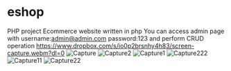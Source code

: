 # eshop
PHP project
Ecommerce website written in php
You can access admin page with username:admin@admin.com password:123 and perform CRUD operation
https://www.dropbox.com/s/io0p2brsnhy4h83/screen-capture.webm?dl=0 
![Capture](https://user-images.githubusercontent.com/113599213/214620424-1be2a382-db93-4659-bfce-7c5ca801af9a.PNG)
![Capture2](https://user-images.githubusercontent.com/113599213/214621296-3b571f3b-7862-4e86-8337-1b47abf97875.PNG)
![Capture1](https://user-images.githubusercontent.com/113599213/214621307-0f9ca7c1-7c7f-409b-b5bd-da80d1fee714.PNG)
![Capture222](https://user-images.githubusercontent.com/113599213/214621313-4f3983ad-f19c-48ec-8da0-7d7688b254fc.PNG)
![Capture11](https://user-images.githubusercontent.com/113599213/214621314-ed4e2200-3cdb-448e-9cb1-4d1af92f469f.PNG)
![Capture22](https://user-images.githubusercontent.com/113599213/214621322-9e3e16a2-09db-4aaa-8c97-8f8fe9a7172b.PNG)
